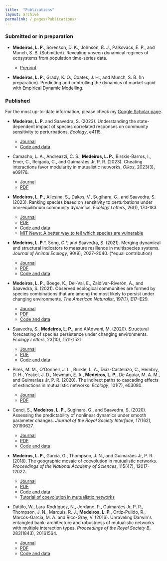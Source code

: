 ```yaml
---
title:  "Publications"
layout: archive
permalink: /_pages/Publications/
---
```


### Submitted or in preparation

- **Medeiros, L. P.**, Sorenson, D. K., Johnson, B. J., Palkovacs, E. P., and Munch, S. B. (Submitted). Revealing unseen dynamical regimes of ecosystems from population time-series data.
    - [Preprint](https://www.biorxiv.org/content/10.1101/2024.08.07.607005v1)

- **Medeiros, L. P.**, Grady, K. O., Coates, J. H., and Munch, S. B. (In preparation). Predicting and controlling the dynamics of market squid with Empirical Dynamic Modelling.

### Published

For the most up-to-date information, please check my [Google Scholar page](https://scholar.google.com/citations?hl=en&user=_yaf13EAAAAJ&view_op=list_works&sortby=pubdate).

- **Medeiros, L. P.** and Saavedra, S. (2023). Understanding the state-dependent impact of species correlated responses on community sensitivity to perturbations. *Ecology*, e4115.
    - [Journal](https://esajournals.onlinelibrary.wiley.com/doi/abs/10.1002/ecy.4115)
    - [Code and data](https://github.com/lucaspdmedeiros/species-correlated-responses)

- Camacho, L. A., Andreazzi, C. S., **Medeiros, L. P.**, Birskis-Barros, I., Emer, C., Reigada, C., and Guimarães Jr, P. R. (2023). Cheating interactions favor modularity in mutualistic networks. *Oikos*, 2023(3), e09176.
    - [Journal](https://onlinelibrary.wiley.com/doi/abs/10.1111/oik.09176)
    - [PDF](https://lucaspdmedeiros.github.io/files/Camacho_etal_2023_Oikos.pdf)

- **Medeiros, L. P.**, Allesina, S., Dakos, V., Sugihara, G., and Saavedra, S. (2023). Ranking species based on sensitivity to perturbations under non-equilibrium community dynamics. *Ecology Letters*, 26(1), 170-183.
    - [Journal](https://onlinelibrary.wiley.com/doi/10.1111/ele.14131)
    - [PDF](https://lucaspdmedeiros.github.io/files/Medeiros_etal_2023_EcolLett.pdf)
    - [Code and data](https://github.com/lucaspdmedeiros/ranking-species-sensitivity)
    - [MIT News: A better way to tell which species are vulnerable](https://news.mit.edu/2022/species-vulnerable-climate-change-1031)

- **Medeiros, L. P.**\*, Song, C.\*, and Saavedra, S. (2021). Merging dynamical and structural indicators to measure resilience in multispecies systems. *Journal of Animal Ecology*, 90(9), 2027–2040. (\*equal contribution)
    - [Journal](https://besjournals.onlinelibrary.wiley.com/doi/abs/10.1111/1365-2656.13421)
    - [PDF](https://lucaspdmedeiros.github.io/files/Medeiros_etal_2021_JAnimEcol.pdf)
    - [Code and data](https://github.com/lucaspdmedeiros/merging-resilience-indicators)

- **Medeiros, L. P.**, Boege, K., Del-Val, E., Zaldívar-Riverón, A., and Saavedra, S. (2021). Observed ecological communities are formed by species combinations that are among the most likely to persist under changing environments. *The American Naturalist*, 197(1), E17–E29.
    - [Journal](https://www.journals.uchicago.edu/doi/full/10.1086/711663)
    - [PDF](https://lucaspdmedeiros.github.io/files/Medeiros_etal_2021_AmNat.pdf)
    - [Code and data](https://github.com/lucaspdmedeiros/probable-combinations)

- Saavedra, S., **Medeiros, L. P.**, and AlAdwani, M. (2020). Structural forecasting of species persistence under changing environments. *Ecology Letters*, 23(10), 1511-1521.
    - [Journal](https://onlinelibrary.wiley.com/doi/full/10.1111/ele.13582)
    - [PDF](https://lucaspdmedeiros.github.io/files/Saavedra_etal_2020_EcolLett.pdf)
    - [Code and data](https://github.com/MITEcology/ELE_Saavedra_etal_2020)

- Pires, M. M., O'Donnell, J. L., Burkle, L. A., Diaz-Castelazo, C., Hembry, D. H., Yeakel, J. D., Newman, E. A., **Medeiros, L. P.**, De Aguiar, M. A. M., and Guimarães Jr, P. R. (2020). The indirect paths to cascading effects of extinctions in mutualistic networks. *Ecology*, 101(7), e03080.
    - [Journal](https://esajournals.onlinelibrary.wiley.com/doi/full/10.1002/ecy.3080)
    - [PDF](https://lucaspdmedeiros.github.io/files/Pires_etal_2020_Ecology.pdf)

- Cenci, S., **Medeiros, L. P.**, Sugihara, G., and Saavedra, S. (2020). Assessing the predictability of nonlinear dynamics under smooth parameter changes. *Journal of the Royal Society Interface*, 17(162), 20190627.
    - [Journal](https://royalsocietypublishing.org/doi/full/10.1098/rsif.2019.0627)
    - [PDF](https://lucaspdmedeiros.github.io/files/Cenci_etal_2020_JRSocInterface.pdf)
    - [Code and data](https://github.com/MITEcology/JRSI-Cenci-Medeiros-Sugihara-Saavedra-2019)

- **Medeiros, L. P.**, Garcia, G., Thompson, J. N., and Guimarães Jr, P. R. (2018). The geographic mosaic of coevolution in mutualistic networks. *Proceedings of the National Academy of Sciences*, 115(47), 12017-12022.
    - [Journal](https://www.pnas.org/content/115/47/12017)
    - [PDF](https://lucaspdmedeiros.github.io/files/Medeiros_etal_2018_PNAS.pdf)
    - [Code and data](https://github.com/wgar84/spatial_coevo_mutnet)
    - [Tutorial of coevolution in mutualistic networks](https://github.com/lucaspdmedeiros/coevo_mut_net_tutorial)

- Dáttilo, W., Lara-Rodríguez, N., Jordano, P., Guimarães Jr, P. R., Thompson, J. N., Marquis, R. J., **Medeiros, L. P.**, Ortiz-Pulido, R., Marcos-García, M. A. and Rico-Gray, V. (2016). Unraveling Darwin's entangled bank: architecture and robustness of mutualistic networks with multiple interaction types. *Proceedings of the Royal Society B*, 283(1843), 20161564.
    - [Journal](https://royalsocietypublishing.org/doi/full/10.1098/rspb.2016.1564)
    - [PDF](https://lucaspdmedeiros.github.io/files/Dattilo_etal_2016_ProcRSocB.pdf)
    - [Code and data](https://github.com/lucaspdmedeiros/multi-network_core_removal)
